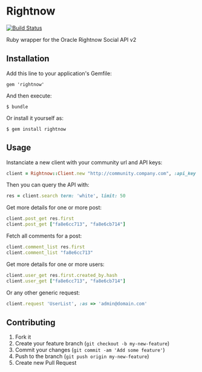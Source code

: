 # Rightnow

[![Build Status](https://travis-ci.org/dimelo/rightnow.png?branch=master)](https://travis-ci.org/dimelo/rightnow)

Ruby wrapper for the Oracle Rightnow Social API v2

## Installation

Add this line to your application's Gemfile:

    gem 'rightnow'

And then execute:

    $ bundle

Or install it yourself as:

    $ gem install rightnow

## Usage

Instanciate a new client with your community url and API keys:

```ruby
client = Rightnow::Client.new "http://community.company.com", :api_key => "YOUR_PUBLIC_KEY", :secret_key => "YOUR_PRIVATE_KEY"
```

Then you can query the API with:

```ruby
res = client.search term: 'white', limit: 50
```

Get more details for one or more post:

```ruby
client.post_get res.first
client.post_get ["fa8e6cc713", "fa8e6cb714"]
```

Fetch all comments for a post:

```ruby
client.comment_list res.first
client.comment_list "fa8e6cc713"
```

Get more details for one or more users:

```ruby
client.user_get res.first.created_by.hash
client.user_get ["fa8e6cc713", "fa8e6cb714"]
```

Or any other generic request:

```ruby
client.request 'UserList', :as => 'admin@domain.com'
```

## Contributing

1. Fork it
2. Create your feature branch (`git checkout -b my-new-feature`)
3. Commit your changes (`git commit -am 'Add some feature'`)
4. Push to the branch (`git push origin my-new-feature`)
5. Create new Pull Request
